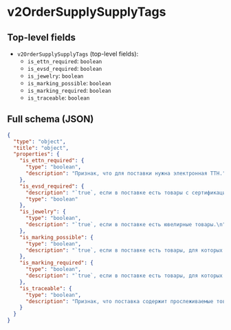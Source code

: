# v2OrderSupplySupplyTags

## Top-level fields
- `v2OrderSupplySupplyTags` (top-level fields):
  - `is_ettn_required`: `boolean`
  - `is_evsd_required`: `boolean`
  - `is_jewelry`: `boolean`
  - `is_marking_possible`: `boolean`
  - `is_marking_required`: `boolean`
  - `is_traceable`: `boolean`

## Full schema (JSON)
```json
{
  "type": "object",
  "title": "object",
  "properties": {
    "is_ettn_required": {
      "type": "boolean",
      "description": "Признак, что для поставки нужна электронная ТТН."
    },
    "is_evsd_required": {
      "description": "`true`, если в поставке есть товары с сертификацией в системе «Меркурий».\n",
      "type": "boolean"
    },
    "is_jewelry": {
      "type": "boolean",
      "description": "`true`, если в поставке есть ювелирные товары.\n"
    },
    "is_marking_possible": {
      "type": "boolean",
      "description": "`true`, если в поставке есть товары, для которых возможна маркировка.\n"
    },
    "is_marking_required": {
      "type": "boolean",
      "description": "`true`, если в поставке есть товары, для которых маркировка обязательна.\n"
    },
    "is_traceable": {
      "type": "boolean",
      "description": "Признак, что поставка содержит прослеживаемые товары."
    }
  }
}
```
